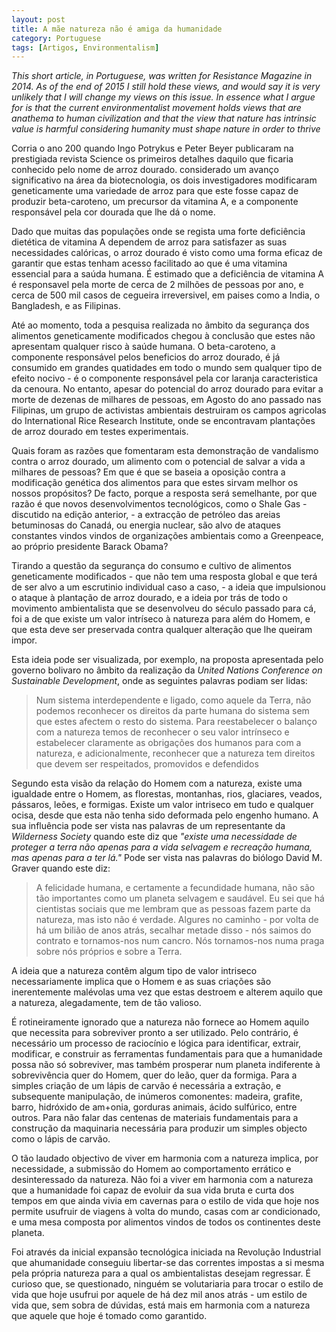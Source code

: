 ```yaml
---
layout: post
title: A mãe natureza não é amiga da humanidade
category: Portuguese
tags: [Artigos, Environmentalism]
---
```



_This short article, in Portuguese, was written for Resistance Magazine in 2014. As of the end of 2015 I still hold these views, and would say it is very unlikely that I will change my views on this issue. In essence what I argue for is that the current environmentalist movement holds views that are anathema to human civilization and that the view that nature has intrinsic value is harmful considering humanity must shape nature in order to thrive_

Corria o ano 200 quando Ingo Potrykus e Peter Beyer publicaram na prestigiada revista Science os primeiros detalhes daquilo que ficaria conhecido pelo nome de arroz dourado. considerado um avanço significativo na área da biotecnologia, os dois investigadores modificaram geneticamente uma variedade de arroz para que este fosse capaz de produzir beta-caroteno, um precursor da vitamina A, e a componente responsável pela cor dourada que lhe dá o nome.

Dado que muitas das populações onde se regista uma forte deficiência dietética de vitamina A dependem de arroz para satisfazer as suas necessidades calóricas, o arroz dourado é visto como uma forma eficaz de garantir que estas tenham acesso facilitado ao que é uma vitamina essencial para a saúda humana. É estimado que a deficiência de vitamina A é responsavel pela morte de cerca de 2 milhões de pessoas por ano, e cerca de 500 mil casos de cegueira irreversivel, em paises como a India, o Bangladesh, e as Filipinas.

Até ao momento, toda a pesquisa realizada no âmbito da segurança dos alimentos geneticamente modificados chegou à conclusão que estes não apresentam qualquer risco à saúde humana. O beta-caroteno, a componente responsável pelos beneficios do arroz dourado, é já consumido em grandes quatidades em todo o mundo sem qualquer tipo de efeito nocivo - é o componente responsável pela cor laranja caracteristica da cenoura. No entanto, apesar do potencial do arroz dourado para evitar a morte de dezenas de milhares de pessoas, em Agosto do ano passado nas Filipinas, um grupo de activistas ambientais destruiram os campos agricolas do International Rice Research Institute, onde se encontravam plantações de arroz dourado em testes experimentais.

Quais foram as razões que fomentaram esta demonstração de vandalismo contra o arroz dourado, um alimento com o potencial de salvar a vida a milhares de pessoas? Em que é que se baseia a oposição contra a modificação genética dos alimentos para que estes sirvam melhor os nossos propósitos? De facto, porque a resposta será semelhante, por que razão é que novos desenvolvimentos tecnológicos, como o Shale Gas - discutido na edição anterior, - a extracção de petróleo das areias betuminosas do Canadá, ou energia nuclear, são alvo de ataques constantes vindos vindos de organizações ambientais como a Greenpeace, ao próprio presidente Barack Obama?

Tirando a questão da segurança do consumo e cultivo de alimentos geneticamente modificados - que não tem uma resposta global e que terá de ser alvo a um escrutinio individual caso a caso, - a ideia que impulsionou o ataque à plantação de arroz dourado, e a ideia por trás de todo o movimento ambientalista que se desenvolveu do século passado para cá, foi a de que existe um valor intríseco à natureza para além do Homem, e que esta deve ser preservada contra qualquer alteração que lhe queiram impor.

Esta ideia pode ser visualizada, por exemplo, na proposta apresentada pelo governo bolivaro no âmbito da realização da _United Nations Conference on Sustainable Development_, onde as seguintes palavras podiam ser lidas:

> Num sistema interdependente e ligado, como aquele da Terra, não podemos reconhecer os direitos da parte humana do sistema sem que estes afectem o resto do sistema. Para reestabelecer o balanço com a natureza temos de reconhecer o seu valor intrínseco e estabelecer claramente as obrigações dos humanos para com a natureza, e adicionalmente, reconhecer que a natureza tem direitos que devem ser respeitados, promovidos e defendidos

Segundo esta visão da relação do Homem com a natureza, existe uma igualdade entre o Homem, as florestas, montanhas, rios, glaciares, veados, pássaros, leões, e formigas. Existe um valor intriseco em tudo e qualquer ocisa, desde que esta não tenha sido deformada pelo engenho humano. A sua influência pode ser vista nas palavras de um representante da _Wilderness Society_ quando este diz que _"existe uma necessidade de proteger a terra não apenas para a vida selvagem e recreação humana, mas apenas para a ter lá."_ Pode ser vista nas palavras do biólogo David M. Graver quando este diz:

> A felicidade humana, e certamente a fecundidade humana, não são tão importantes como um planeta selvagem e saudável. Eu sei que há cientistas sociais que me lembram que as pessoas fazem parte da natureza, mas isto não é verdade. Algures no caminho - por volta de há um bilião de anos atrás, secalhar metade disso - nós saimos do contrato e tornamos-nos num cancro. Nós tornamos-nos numa praga sobre nós próprios e sobre a Terra.

A ideia que a natureza contêm algum tipo de valor intriseco necessariamente implica que o Homem e as suas criações são inerentemente malévolas uma vez que estas destroem e alterem aquilo que a natureza, alegadamente, tem de tão valioso.

É rotineiramente ignorado que a natureza não fornece ao Homem aquilo que necessita para sobreviver pronto a ser utilizado. Pelo contrário, é necessário um processo de raciocínio e lógica para identificar, extrair, modificar, e construir as ferramentas fundamentais para que a humanidade possa não só sobreviver, mas também prosperar num planeta indiferente à sobrevivência quer do Homem, quer do leão, quer da formiga. Para a simples criação de um lápis de carvão é necessária a extração, e subsequente manipulação, de inúmeros comonentes: madeira, grafite, barro, hidróxido de am+onia, gorduras animais, ácido sulfúrico, entre outros. Para não falar das centenas de materiais fundamentais para a construção da maquinaria necessária para produzir um simples objecto como o lápis de carvão.

O tão laudado objectivo de viver em harmonia com a natureza implica, por necessidade, a submissão do Homem ao comportamento errático e desinteressado da natureza. Não foi a viver em harmonia com a natureza que a humanidade foi capaz de evoluir da sua vida bruta e curta dos tempos em que ainda vivia em cavernas para o estilo de vida que hoje nos permite usufruir de viagens à volta do mundo, casas com ar condicionado, e uma mesa composta por alimentos vindos de todos os continentes deste planeta.

Foi através da inicial expansão tecnológica iniciada na Revolução Industrial que ahumanidade conseguiu libertar-se das correntes impostas a si mesma pela própria natureza para a qual os ambientalistas desejam regressar. É curioso que, se questionado, ninguém se volutariaria para trocar o estilo de vida que hoje usufrui por aquele de há dez mil anos atrás - um estilo de vida que, sem sobra de dúvidas, está mais em harmonia com a natureza que aquele que hoje é tomado como garantido.

